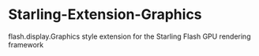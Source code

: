 Starling-Extension-Graphics
===========================

flash.display.Graphics style extension for the Starling Flash GPU rendering framework